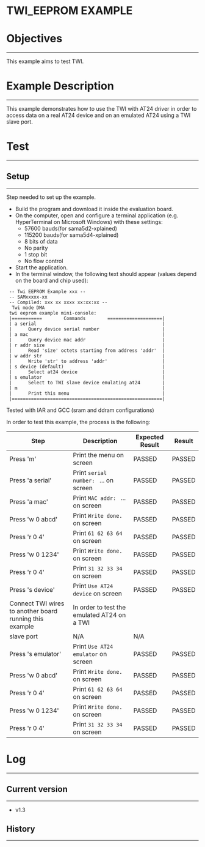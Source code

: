 TWI_EEPROM EXAMPLE
============

# Objectives
------------
This example aims to test TWI.


# Example Description
---------------------
This example demonstrates how to use the TWI with AT24 driver in order to
access data on a real AT24 device and on an emulated AT24 using a TWI slave
port.


# Test
------

## Setup
--------
Step needed to set up the example.

* Build the program and download it inside the evaluation board.
* On the computer, open and configure a terminal application (e.g. HyperTerminal
 on Microsoft Windows) with these settings:
	- 57600 bauds(for sama5d2-xplained)
	- 115200 bauds(for sama5d4-xplained)
	- 8 bits of data
	- No parity
	- 1 stop bit
	- No flow control
* Start the application.
* In the terminal window, the following text should appear (values depend on the
 board and chip used):
```
 -- Twi EEPROM Example xxx --
 -- SAMxxxxx-xx
 -- Compiled: xxx xx xxxx xx:xx:xx --
  Twi mode DMA
 twi eeprom example mini-console:
 |===========        Commands        ====================|
 | a serial                                              |
 |      Query device serial number                       |
 | a mac                                                 |
 |      Query device mac addr                            |
 | r addr size                                           |
 |      Read 'size' octets starting from address 'addr'  |
 | w addr str                                            |
 |      Write 'str' to address 'addr'                    |
 | s device (default)                                    |
 |      Select at24 device                               |
 | s emulator                                            |
 |      Select to TWI slave device emulating at24        |
 | m                                                     |
 |      Print this menu                                  |
 |=======================================================|
```

Tested with IAR and GCC (sram and ddram configurations)

In order to test this example, the process is the following:

Step | Description | Expected Result | Result
-----|-------------|-----------------|-------
Press 'm' | Print the menu on screen | PASSED | PASSED
Press 'a serial' | Print `serial number: ` ... on screen | PASSED | PASSED
Press 'a mac' | Print `MAC addr: ` ... on screen | PASSED | PASSED
Press 'w 0 abcd' | Print `Write done.` on screen | PASSED | PASSED
Press 'r 0 4' | Print `61 62 63 64` on screen | PASSED | PASSED
Press 'w 0 1234' | Print `Write done.` on screen | PASSED | PASSED
Press 'r 0 4' | Print `31 32 33 34` on screen | PASSED | PASSED
Press 's device' | Print `Use AT24 device` on screen | PASSED | PASSED
Connect TWI wires to another board running this example | In order to test the emulated AT24 on a TWI
 slave port | N/A | N/A
Press 's emulator' | Print `Use AT24 emulator` on screen | PASSED | PASSED
Press 'w 0 abcd' | Print `Write done.` on screen | PASSED | PASSED
Press 'r 0 4' | Print `61 62 63 64` on screen | PASSED | PASSED
Press 'w 0 1234' | Print `Write done.` on screen | PASSED | PASSED
Press 'r 0 4' | Print `31 32 33 34` on screen | PASSED | PASSED


# Log
------

## Current version
--------
 - v1.3

## History
--------
